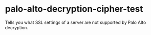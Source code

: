 # palo-alto-decryption-cipher-test
Tells you what SSL settings of a server are not supported by Palo Alto decryption.
